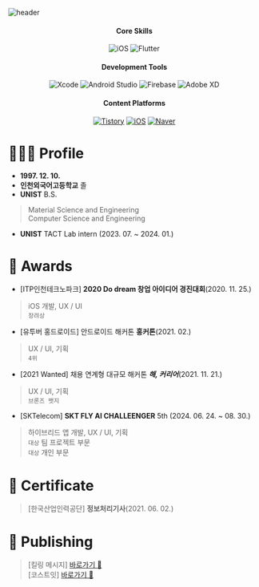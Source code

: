 ![header](https://capsule-render.vercel.app/api?type=transparent&fontColor=121212&text=Dusan%20Baek&height=150&fontSize=60)
<!-- &desc=Software%20Developer&descAlignY=75&descAlign=60 -->
<div align="center">

  #### Core Skills
  
  ![iOS](https://img.shields.io/badge/iOS-000000.svg?&style=for-the-badge&logo=apple&logoColor=white)
  ![Flutter](https://img.shields.io/badge/Flutter-027DFD.svg?&style=for-the-badge&logo=Flutter&logoColor=0553B1)

  #### Development Tools
  ![Xcode](https://img.shields.io/badge/Xcode-147EFB.svg?&style=for-the-badge&logo=Xcode&logoColor=white)
  ![Android Studio](https://img.shields.io/badge/Android%20Studio-3DDC84.svg?&style=for-the-badge&logo=AndroidStudio&logoColor=white)
  ![Firebase](https://img.shields.io/badge/Firebase-FFCA28.svg?&style=for-the-badge&logo=Firebase&logoColor=white)
  ![Adobe XD](https://img.shields.io/badge/Adobe%20XD-470137?style=for-the-badge&logo=Adobe%20XD&logoColor=#FF61F6)
  
  <!-- ### Problem Solving
  [![Solved.ac Profile](http://mazassumnida.wtf/api/mini/generate_badge?boj=dusanbaek)](https://solved.ac/dusanbaek)
  [![Solved.ac Profile](http://mazassumnida.wtf/api/mini/generate_badge?boj=santoo)](https://solved.ac/santoo)  -->

  #### Content Platforms

  [![Tistory](https://img.shields.io/badge/Tistory-000000.svg?&style=for-the-badge&logo=정상에서보자&logoColor=white)](https://dusanbaek.tistory.com/)
  [![iOS](https://img.shields.io/badge/Instagram-E4405F.svg?&style=for-the-badge&logo=dusanisbaek&logoColor=white)](https://instagram.com/dusanisbaek)
  [![Naver](https://img.shields.io/badge/Naver-03C75A.svg?&style=for-the-badge&logo=영문학&logoColor=white)](https://blog.naver.com/dusan7291)
  
</div>


# 🧑🏻‍💻 Profile
- **1997. 12. 10.**<br>
- **인천외국어고등학교** 졸<br>
- **UNIST** B.S.
> Material Science and Engineering  
> Computer Science and Engineering 
- **UNIST** TACT Lab intern (2023. 07. ~ 2024. 01.)<br>

# 🥇 Awards
- [ITP인천테크노파크] **2020 Do dream 창업 아이디어 경진대회**(2020. 11. 25.)
> iOS 개발, UX / UI<br>
> `장려상`
- [유투버 홍드로이드] 안드로이드 해커톤 **홍커톤**(2021. 02.)
> UX / UI, 기획<br>
> `4위`
- [2021 Wanted] 채용 연계형 대규모 해커톤 **_해, 커리어_**(2021. 11. 21.)
> UX / UI, 기획<br>
> `브론즈 뱃지`
- [SKTelecom] **SKT FLY AI CHALLEENGER** 5th (2024. 06. 24. ~ 08. 30.)
> 하이브리드 앱 개발, UX / UI, 기획<br>
> `대상` 팀 프로젝트 부문<br>
> `대상` 개인 부문


# 🪪 Certificate
> [한국산업인력공단] **정보처리기사**(2021. 06. 02.)

# 🍎 Publishing
> [킬링 메시지] [바로가기 🔗](https://apps.apple.com/kr/app/id1530713506)<br>
> [코스트잇] [바로가기 🔗](https://apps.apple.com/kr/app/id1585170231)









